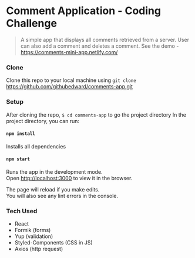 # Comment Application - Coding Challenge

> A simple app that displays all comments retrieved from a server. User can also add a comment and deletes a comment.
> See the demo - https://comments-mini-app.netlify.com/

### Clone

Clone this repo to your local machine using `git clone` https://github.com/githubedward/comments-app.git

### Setup

After cloning the repo, `$ cd comments-app` to go the project directory
In the project directory, you can run:

#### `npm install`

Installs all dependencies

#### `npm start`

Runs the app in the development mode.<br>
Open [http://localhost:3000](http://localhost:3000) to view it in the browser.

The page will reload if you make edits.<br>
You will also see any lint errors in the console.

### Tech Used

- React
- Formik (forms)
- Yup (validation)
- Styled-Components (CSS in JS)
- Axios (http request)
